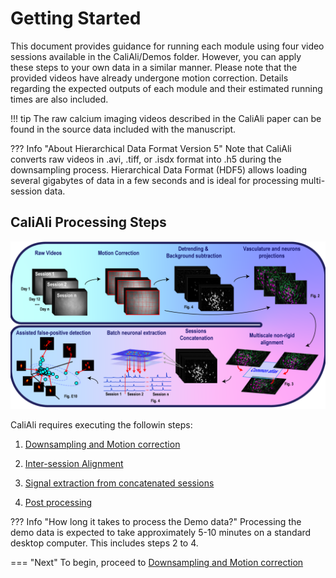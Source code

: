 # Getting Started

This document provides guidance for running each module using four video sessions available in the CaliAli/Demos folder. However, you can apply these steps to your own data in a similar manner. Please note that the provided videos have already undergone motion correction. Details regarding the expected outputs of each module and their estimated running times are also included. 



!!! tip
	The raw calcium imaging videos described in the CaliAli paper can be found in the source data included with the manuscript.
	
??? Info "About Hierarchical Data Format Version 5"
	Note that CaliAli converts raw videos in .avi, .tiff, or .isdx format into .h5 during the downsampling process. Hierarchical Data Format (HDF5) allows loading several gigabytes of data in a few seconds and is ideal for processing multi-session data.


## CaliAli Processing Steps <a id="ps"></a>
![CaliAli Pipeline](files/pipeline_summary.png)


CaliAli requires executing the followin steps:

1. [Downsampling and Motion correction](Prep.md)

2. [Inter-session Alignment](alignment.md)

3. [Signal extraction from concatenated sessions](extraction.md)

4. [Post processing](Post.md)

??? Info "How long it takes to process the Demo data?"
	Processing the demo data is expected to take approximately 5-10 minutes on a standard desktop computer. This includes steps 2 to 4.

=== "Next"
To begin, proceed to [Downsampling and Motion correction](Prep.md)